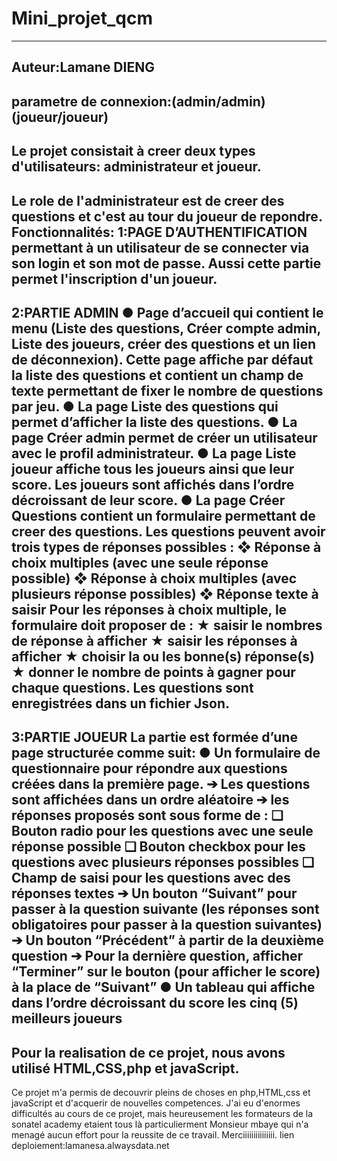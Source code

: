# Mini_projet_qcm
---------------------------------------------------------------------------
Auteur:Lamane DIENG
---------------------------------------------------------------------------
parametre de connexion:(admin/admin)  (joueur/joueur)
---------------------------------------------------------------------------
Le projet consistait à creer deux types d'utilisateurs: administrateur et joueur.
---------------------------------------------------------------------------
Le role de l'administrateur est de creer des questions et c'est au tour du joueur de repondre.
Fonctionnalités:
1:PAGE D’AUTHENTIFICATION
permettant à un utilisateur de se connecter via son login et son mot de passe.
Aussi cette partie permet l'inscription d'un joueur.
----------------------------------------------------------------------------
2:PARTIE ADMIN 
● Page d’accueil qui contient le menu (Liste des questions, Créer compte
admin, Liste des joueurs, créer des questions et un lien de déconnexion). Cette
page affiche par défaut la liste des questions et contient un champ de texte
permettant de fixer le nombre de questions par jeu.
● La page Liste des questions qui permet d’afficher la liste des questions.
● La page Créer admin permet de créer un utilisateur avec le profil
administrateur.
● La page Liste joueur affiche tous les joueurs ainsi que leur score. Les joueurs
sont affichés dans l’ordre décroissant de leur score.
● La page Créer Questions contient un formulaire permettant de creer des questions.
Les questions peuvent avoir trois types de réponses possibles :
❖ Réponse à choix multiples (avec une seule réponse possible)
❖ Réponse à choix multiples (avec plusieurs réponse possibles)
❖ Réponse texte à saisir
Pour les réponses à choix multiple, le formulaire doit proposer de :
★ saisir le nombres de réponse à afficher
★ saisir les réponses à afficher
★ choisir la ou les bonne(s) réponse(s)
★ donner le nombre de points à gagner pour chaque questions.
Les questions sont enregistrées dans un fichier Json.
------------------------------------------------------------------------------------
3:PARTIE JOUEUR 
La partie est formée d’une page structurée comme suit:
● Un formulaire de questionnaire pour répondre aux questions créées dans la première
page.
➔ Les questions sont affichées dans un ordre aléatoire
➔ les réponses proposés sont sous forme de :
❏ Bouton radio pour les questions avec une seule réponse
possible
❏ Bouton checkbox pour les questions avec plusieurs
réponses possibles
❏ Champ de saisi pour les questions avec des réponses
textes
➔ Un bouton “Suivant” pour passer à la question suivante (les réponses
sont obligatoires pour passer à la question suivantes)
➔ Un bouton “Précédent” à partir de la deuxième question
➔ Pour la dernière question, afficher “Terminer” sur le bouton (pour
afficher le score) à la place de “Suivant”
● Un tableau qui affiche dans l’ordre décroissant du score les cinq (5) meilleurs joueurs
-----------------------------------------------------------------------------------
Pour la realisation de ce projet, nous avons utilisé HTML,CSS,php et javaScript.
-----------------------------------------------------------------------------------
Ce projet m'a permis de decouvrir pleins de choses en php,HTML,css et javaScript et d'acquerir de nouvelles competences.
J'ai eu d'enormes difficultés au cours de ce projet, mais heureusement les formateurs de la sonatel academy etaient tous là particulierment Monsieur mbaye qui n'a menagé aucun effort pour la reussite de ce travail.
Merciiiiiiiiiiiiiii.
lien deploiement:lamanesa.alwaysdata.net
